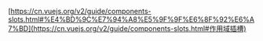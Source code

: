 [https://cn.vuejs.org/v2/guide/components-slots.html#%E4%BD%9C%E7%94%A8%E5%9F%9F%E6%8F%92%E6%A7%BD](https://cn.vuejs.org/v2/guide/components-slots.html#作用域插槽)





